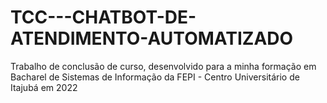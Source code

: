 # TCC---CHATBOT-DE-ATENDIMENTO-AUTOMATIZADO
Trabalho de conclusão de curso, desenvolvido para a minha formação em Bacharel de Sistemas de Informação da FEPI - Centro Universitário de Itajubá em 2022
